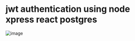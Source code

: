 
# jwt authentication using node xpress react postgres

![image](https://github.com/shahbazalamjobs/jwt-authentication/assets/125631878/587cc756-c3a7-4a38-a3cc-cc2ef424f85c)
